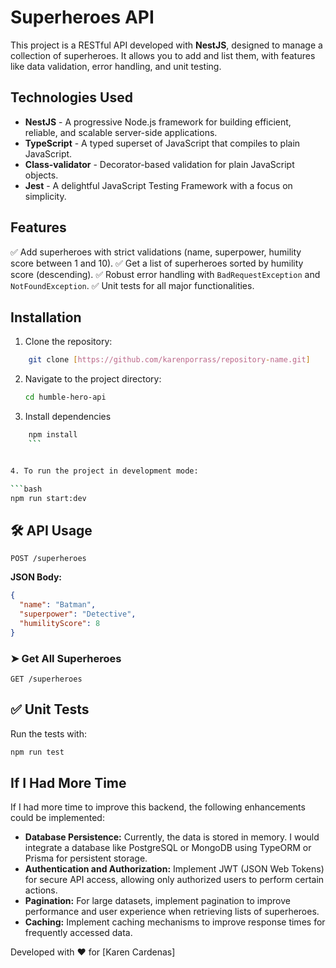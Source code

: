 # Superheroes API

This project is a RESTful API developed with **NestJS**, designed to manage a collection of superheroes. It allows you to add and list them, with features like data validation, error handling, and unit testing.

## Technologies Used

- **NestJS** - A progressive Node.js framework for building efficient, reliable, and scalable server-side applications.
- **TypeScript** - A typed superset of JavaScript that compiles to plain JavaScript.
- **Class-validator** - Decorator-based validation for plain JavaScript objects.
- **Jest** - A delightful JavaScript Testing Framework with a focus on simplicity.

## Features

✅ Add superheroes with strict validations (name, superpower, humility score between 1 and 10).
✅ Get a list of superheroes sorted by humility score (descending).
✅ Robust error handling with `BadRequestException` and `NotFoundException`.
✅ Unit tests for all major functionalities.

## Installation

1.  Clone the repository:

```bash
    git clone [https://github.com/karenporrass/repository-name.git]
```

2.  Navigate to the project directory:

    ```bash
    cd humble-hero-api
    ```

3. Install dependencies

````bash
    npm install
    ```


4. To run the project in development mode:

```bash
npm run start:dev
````

## 🛠 API Usage


```http
POST /superheroes
```

**JSON Body:**

```json
{
  "name": "Batman",
  "superpower": "Detective",
  "humilityScore": 8
}
```

### ➤ Get All Superheroes

```http
GET /superheroes
```

## ✅ Unit Tests

Run the tests with:

```bash
npm run test
```

## If I Had More Time

If I had more time to improve this backend, the following enhancements could be implemented:

- **Database Persistence:** Currently, the data is stored in memory. I would integrate a database like PostgreSQL or MongoDB using TypeORM or Prisma for persistent storage.
- **Authentication and Authorization:** Implement JWT (JSON Web Tokens) for secure API access, allowing only authorized users to perform certain actions.
- **Pagination:** For large datasets, implement pagination to improve performance and user experience when retrieving lists of superheroes.
- **Caching:** Implement caching mechanisms to improve response times for frequently accessed data.

Developed with ❤️ for [Karen Cardenas]

